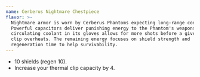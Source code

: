 ```yaml
---
name: Cerberus Nightmare Chestpiece
flavor: >-
  Nightmare armor is worn by Cerberus Phantoms expecting long-range conflicts.
  Powerful capacitors deliver punishing energy to the Phantom's weapons, and
  circulating coolant in its gloves allows for more shots before a given thermal
  clip overheats. The remaining energy focuses on shield strength and
  regeneration time to help survivability.
---
```

- 10 shields (regen 10).
- Increase your thermal clip capacity by 4.